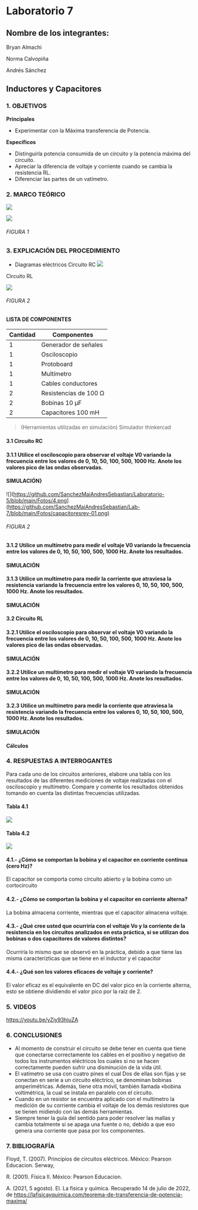 # Laboratorio 7
## Nombre de los integrantes: 
Bryan Almachi

Norma Calvopiña

Andrés Sánchez

## Inductores y Capacitores
### 1.	OBJETIVOS

**Principales**

 - Experimentar con la Máxima transferencia de Potencia.

**Específicos**

- Distinguirla potencia consumida de un circuito y la potencia máxima del circuito.
- Apreciar la diferencia de voltaje y corriente cuando se cambia la resistencia RL.
- Diferenciar las partes de un vatímetro.


### 2.	MARCO TEÓRICO


![](https://github.com/SanchezMaiAndresSebastian/Laboratorio-5/blob/main/Fotos/11.png) 

![](https://unicrom.com/wp-content/uploads/valores_RMS_pico_promedio.png) 

###### _FIGURA 1_



 
### 3.	EXPLICACIÓN DEL PROCEDIMIENTO

- Diagramas eléctricos
Circuito RC 
![](https://github.com/SanchezMaiAndresSebastian/Laboratorio-5/blob/main/Fotos/2.png) 

Circuito RL 

![](https://github.com/SanchezMaiAndresSebastian/Laboratorio-5/blob/main/Fotos/4.png) 

###### _FIGURA 2_



####	LISTA DE COMPONENTES

| Cantidad | Componentes | 
| -------- | ----------- | 
| 1 | Generador de señales | 
| 1 | Osciloscopio |
| 1 | Protoboard |
| 1 | Multímetro |
| 1 | Cables conductores |
| 2 | Resistencias de 100 Ω |
| 2 | Bobinas 10 µF |
| 2 | Capacitores 100 mH |
 
> (Herramientas utilizadas en simulación) 
> Simulador thinkercad

#### 3.1 Circuito RC

#### 3.1.1 Utilice el osciloscopio para observar el voltaje V0 variando la frecuencia entre los valores de 0, 10, 50, 100, 500, 1000 Hz. Anote los valores pico de las ondas observadas.

#### SIMULACIÓN}
![](https://github.com/SanchezMaiAndresSebastian/Laboratorio-5/blob/main/Fotos/4.png](https://github.com/SanchezMaiAndresSebastian/Lab-7/blob/main/Fotos/capacitoresrev-01.png)
###### _FIGURA 2_


#### 3.1.2 Utilice un multímetro para medir el voltaje V0 variando la frecuencia entre los valores de 0, 10, 50, 100, 500, 1000 Hz. Anote los resultados.

#### SIMULACIÓN

#### 3.1.3 Utilice un multímetro para medir la corriente que atraviesa la resistencia variando la frecuencia entre los valores 0, 10, 50, 100, 500, 1000 Hz. Anote los resultados.

#### SIMULACIÓN

#### 3.2 Circuito RL

#### 3.2.1 Utilice el osciloscopio para observar el voltaje V0 variando la frecuencia entre los valores de 0, 10, 50, 100, 500, 1000 Hz. Anote los valores pico de las ondas observadas.

#### SIMULACIÓN

#### 3.2.2 Utilice un multímetro para medir el voltaje V0 variando la frecuencia entre los valores de 0, 10, 50, 100, 500, 1000 Hz. Anote los resultados.

#### SIMULACIÓN

#### 3.2.3 Utilice un multímetro para medir la corriente que atraviesa la resistencia variando la frecuencia entre los valores 0, 10, 50, 100, 500, 1000 Hz. Anote los resultados.

#### SIMULACIÓN

#### Cálculos

 
### 4.	RESPUESTAS A INTERROGANTES
Para cada uno de los circuitos anteriores, elabore una tabla con los resultados de las diferentes mediciones de voltaje realizadas con el osciloscopio y multímetro. Compare y comente los resultados obtenidos tomando en cuenta las distintas frecuencias utilizadas.

#### Tabla 4.1

![](https://github.com/SanchezMaiAndresSebastian/Lab-7/blob/main/Fotos/14.png)

#### Tabla 4.2
![](https://github.com/SanchezMaiAndresSebastian/Lab-7/blob/main/Fotos/15.png)
#### 4.1.- ¿Cómo se comportan la bobina y el capacitor en corriente continua (cero Hz)?

El capacitor se comporta como circuito abierto y la bobina como un cortocircuito

#### 4.2.- ¿Cómo se comportan la bobina y el capacitor en corriente alterna?

La bobina almacena corriente, mientras que el capacitor almacena voltaje.

#### 4.3.- ¿Qué cree usted que ocurriría con el voltaje Vo y la corriente de la resistencia en los circuitos analizados en esta práctica, si se utilizan dos bobinas o dos capacitores de valores distintos?

Ocurriría lo mismo que se observó en la práctica, debido a que tiene las misma caracterízticas que se tiene en el inductor y el capacitor


#### 4.4.- ¿Qué son los valores eficaces de voltaje y corriente?

El valor eficaz es el equivalente en DC del valor pico en la corriente alterna, esto se obtiene dividiendo el valor pico por la raíz de 2.



### 5. VIDEOS

https://youtu.be/yZiy93hiuZA

### 6.	CONCLUSIONES

 - Al momento de construir el circuito se debe tener en cuenta que tiene que conectarse correctamente los cables en el positivo y negativo de todos los instrumentos eléctricos los cuales si no se hacen correctamente pueden sufrir una disminución de la vida útil.
 - El vatímetro se usa con cuatro pines el cual Dos de ellas son fijas y se conectan en serie a un circuito eléctrico, se denominan bobinas amperimétricas. Además, tiene otra móvil, también llamada «bobina voltimétrica, la cual se instala en paralelo con el circuito.
 - Cuando en un resistor se encuentra aplicado con el multímetro la medición de su corriente cambia el voltaje de los demás resistores que se tienen midiendo con las demás herramientas.
 - Siempre tener la guía del sentido para poder resolver las mallas y cambia totalmente si se apaga una fuente o no, debido a que eso genera una corriente que pasa por los componentes.
 

### 7.	BIBLIOGRAFÍA

Floyd, T. (2007). Principios de circuitos eléctricos. México: Pearson Educacion. Serway,

R. (2001). Física II. México: Pearson Educacion.

A. (2021, 5 agosto). El. La fisica y quimica. Recuperado 14 de julio de 2022, de https://lafisicayquimica.com/teorema-de-transferencia-de-potencia-maxima/
